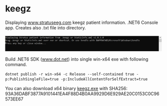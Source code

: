 # keegz

Displaying www.stratuseeg.com keegz patient information. .NET6 Console app. Creates also .txt file into directory.

![keegz console output](keegz1.png)

Build .NET6 SDK (www.dot.net) into single win-x64 exe with following command.
```
dotnet publish -r win-x64 -c Release --self-contained true -p:PublishSingleFile=true -p:IncludeAllContentForSelfExtract=true
``` 

You can also download x64 binary [keegz.exe](keegz.exe)
 with SHA256: 93A36DABF3877A9101441EA4F88D4B0AA9929D6E929AE20C0153C0C96573EE67

